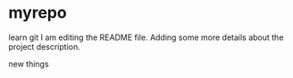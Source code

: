 # myrepo
learn git 
I am editing the README file. Adding some more details about the project description.

new things

